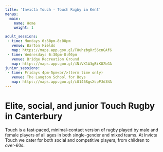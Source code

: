 ```yaml
---
title: 'Invicta Touch - Touch Rugby in Kent'
menus:
  main:
    name: Home
    weight: 1

adult_sessions:
 - time: Mondays 6:30pm-8:00pm
   venue: Barton Fields
   map: https://maps.app.goo.gl/T8uhzbgRr56cnGAf6
 - time: Wednesdays 6:30pm-8:00pm
   venue: Bridge Recreation Ground
   map: https://maps.app.goo.gl/4NiVX1A3gBiK8ZbGA
junior_sessions:
 - time: Fridays 4pm-5pm<br/>(term time only)
   venue: The Langton School for Boys
   map: https://maps.app.goo.gl/iU146SgsXcpPJd3NA
---
```


# Elite, social, and junior Touch Rugby in Canterbury

Touch is a fast-paced, minimal-contact version of rugby played by male and female players of
all ages in both single-gender and mixed teams.
At Invicta Touch we cater for both social and competitive players, from children to
over-60s.

